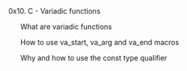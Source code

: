 <head> 0x10. C - Variadic functions </head>

<ul> What are variadic functions </ul>
<ul> How to use va_start, va_arg and va_end macros </ul>
<ul> Why and how to use the const type qualifier </ul>

